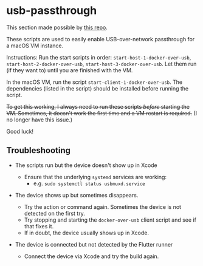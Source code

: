 # usb-passthrough

This section made possible by [this repo](https://github.com/sickcodes/Docker-OSX#usbfluxd-iphone-usb---network-style-passthrough-osx-kvm-docker-osx).

These scripts are used to easily enable USB-over-network passthrough for a macOS VM instance.

Instructions: Run the start scripts in order: `start-host-1-docker-over-usb`, `start-host-2-docker-over-usb`, `start-host-3-docker-over-usb`. Let them run (if they want to) until you are finished with the VM.

In the macOS VM, run the script `start-client-1-docker-over-usb`. The dependencies (listed in the script) should be installed before running the script.

~~To get this working, I always need to run these scripts *before* starting the VM. Sometimes, it doesn't work the first time and a VM restart is required.~~ (I no longer have this issue.)

Good luck!


## Troubleshooting

- The scripts run but the device doesn't show up in Xcode
  - Ensure that the underlying `systemd` services are working:
    - e.g. `sudo systemctl status usbmuxd.service`

- The device shows up but sometimes disappears.
  - Try the action or command again. Sometimes the device is not detected on the first try.
  - Try stopping and starting the `docker-over-usb` client script and see if that fixes it.
  - If in doubt, the device usually shows up in Xcode.

- The device is connected but not detected by the Flutter runner
  - Connect the device via Xcode and try the build again.
